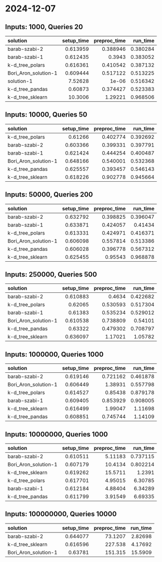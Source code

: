# 2024-12-07

## Inputs: 1000, Queries 20

| solution             |   setup_time |   preproc_time |   run_time |
|:---------------------|-------------:|---------------:|-----------:|
| barab-szabi-2        |     0.613959 |       0.388946 |   0.380284 |
| barab-szabi-1        |     0.612435 |       0.3943   |   0.383052 |
| k-d_tree_polars      |     0.616361 |       0.410542 |   0.387132 |
| Bori_Aron_solution-1 |     0.609444 |       0.517122 |   0.513225 |
| solution-1           |     7.52628  |       1e-06    |   0.516342 |
| k-d_tree_pandas      |     0.60873  |       0.374427 |   0.523383 |
| k-d_tree_sklearn     |    10.3006   |       1.29221  |   0.968506 |

## Inputs: 10000, Queries 50

| solution             |   setup_time |   preproc_time |   run_time |
|:---------------------|-------------:|---------------:|-----------:|
| k-d_tree_polars      |     0.61266  |       0.402774 |   0.392692 |
| barab-szabi-2        |     0.603366 |       0.399331 |   0.397791 |
| barab-szabi-1        |     0.621424 |       0.444254 |   0.400487 |
| Bori_Aron_solution-1 |     0.648166 |       0.540001 |   0.532368 |
| k-d_tree_pandas      |     0.625557 |       0.393457 |   0.546143 |
| k-d_tree_sklearn     |     0.618226 |       0.902778 |   0.945664 |

## Inputs: 50000, Queries 200

| solution             |   setup_time |   preproc_time |   run_time |
|:---------------------|-------------:|---------------:|-----------:|
| barab-szabi-2        |     0.632792 |       0.398825 |   0.396047 |
| barab-szabi-1        |     0.633871 |       0.424057 |   0.41434  |
| k-d_tree_polars      |     0.613331 |       0.424971 |   0.416371 |
| Bori_Aron_solution-1 |     0.606098 |       0.557814 |   0.513386 |
| k-d_tree_pandas      |     0.606028 |       0.396778 |   0.567312 |
| k-d_tree_sklearn     |     0.625455 |       0.95543  |   0.968878 |

## Inputs: 250000, Queries 500

| solution             |   setup_time |   preproc_time |   run_time |
|:---------------------|-------------:|---------------:|-----------:|
| barab-szabi-2        |     0.610883 |       0.4634   |   0.422682 |
| k-d_tree_polars      |     0.62065  |       0.530593 |   0.517304 |
| barab-szabi-1        |     0.61383  |       0.535234 |   0.529012 |
| Bori_Aron_solution-1 |     0.610538 |       0.738809 |   0.54101  |
| k-d_tree_pandas      |     0.63322  |       0.479302 |   0.708797 |
| k-d_tree_sklearn     |     0.636097 |       1.17021  |   1.05782  |

## Inputs: 1000000, Queries 1000

| solution             |   setup_time |   preproc_time |   run_time |
|:---------------------|-------------:|---------------:|-----------:|
| barab-szabi-2        |     0.619146 |       0.721162 |   0.461878 |
| Bori_Aron_solution-1 |     0.606449 |       1.38931  |   0.557798 |
| k-d_tree_polars      |     0.614527 |       0.85438  |   0.879178 |
| barab-szabi-1        |     0.609405 |       0.853929 |   0.908005 |
| k-d_tree_sklearn     |     0.616499 |       1.99047  |   1.11698  |
| k-d_tree_pandas      |     0.608851 |       0.745744 |   1.14109  |

## Inputs: 10000000, Queries 1000

| solution             |   setup_time |   preproc_time |   run_time |
|:---------------------|-------------:|---------------:|-----------:|
| barab-szabi-2        |     0.610511 |        5.11183 |   0.737115 |
| Bori_Aron_solution-1 |     0.607179 |       10.4134  |   0.802214 |
| k-d_tree_sklearn     |     0.619262 |       15.5711  |   1.2391   |
| k-d_tree_polars      |     0.617701 |        4.95015 |   6.30785  |
| barab-szabi-1        |     0.612184 |        4.88404 |   6.34289  |
| k-d_tree_pandas      |     0.611799 |        3.91549 |   6.69335  |

## Inputs: 100000000, Queries 10000

| solution             |   setup_time |   preproc_time |   run_time |
|:---------------------|-------------:|---------------:|-----------:|
| barab-szabi-2        |     0.644077 |        73.1207 |    2.82698 |
| k-d_tree_sklearn     |     0.616596 |       227.538  |    4.17692 |
| Bori_Aron_solution-1 |     0.63781  |       151.315  |   15.5909  |